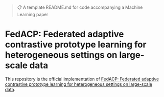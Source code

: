 >📋  A template README.md for code accompanying a Machine Learning paper

# FedACP: Federated adaptive contrastive prototype learning for  heterogeneous settings on large-scale data

This repository is the official implementation of [FedACP: Federated adaptive contrastive prototype learning for  heterogeneous settings on large-scale data](https://arxiv.org/abs/2030.12345). 



